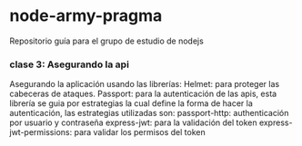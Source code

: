 # node-army-pragma
Repositorio guía para el grupo de estudio de nodejs

### clase 3: Asegurando la api
Asegurando la aplicación usando las librerías:
Helmet: para proteger las cabeceras de ataques.
Passport: para la autenticación de las apis, esta librería se guia por estrategias la cual define la forma de hacer la autenticación, las estrategias utilizadas son:
    passport-http: authenticación por usuario y contraseña
express-jwt: para la validación del token
express-jwt-permissions: para validar los permisos del token